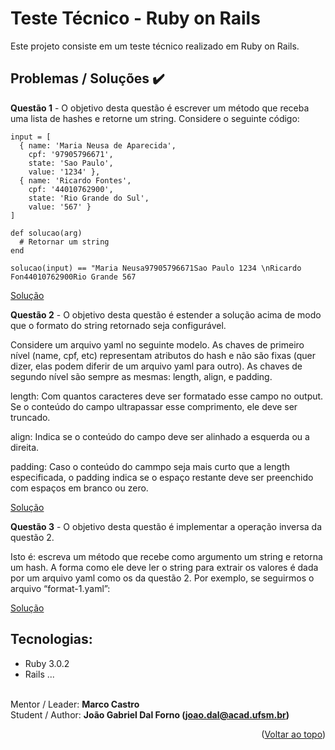# Teste Técnico - Ruby on Rails

Este projeto consiste em um teste técnico realizado em Ruby on Rails. 

## Problemas / Soluções :heavy_check_mark:

**Questão 1** - O objetivo desta questão é escrever um método que receba uma lista de hashes e retorne um string. Considere o seguinte código:
```
input = [
  { name: 'Maria Neusa de Aparecida',
    cpf: '97905796671',
    state: 'Sao Paulo',
    value: '1234' },
  { name: 'Ricardo Fontes',
    cpf: '44010762900',
    state: 'Rio Grande do Sul',
    value: '567' }
]

def solucao(arg)
  # Retornar um string
end

solucao(input) == "Maria Neusa97905796671Sao Paulo 1234 \nRicardo Fon44010762900Rio Grande 567
```

[Solução](https://github.com/joaogdfaero/teste_tecnico_rails_3/issues/2)

**Questão 2** - O objetivo desta questão é estender a solução acima de modo que o formato do string retornado seja configurável.

Considere um arquivo yaml no seguinte modelo. As chaves de primeiro nível (name, cpf, etc) representam atributos do hash e não são fixas (quer dizer, elas podem diferir de um arquivo yaml para outro). As chaves de segundo nível são sempre as mesmas: length, align, e padding.

length: Com quantos caracteres deve ser formatado esse campo no output. Se o conteúdo do campo ultrapassar esse comprimento, ele deve ser truncado.

align: Indica se o conteúdo do campo deve ser alinhado a esquerda ou a direita.

padding: Caso o conteúdo do cammpo seja mais curto que a length especificada, o padding indica se o espaço restante deve ser preenchido com espaços em branco ou zero.

[Solução](https://github.com/joaogdfaero/teste_tecnico_rails_3/issues/3)

**Questão 3** - O objetivo desta questão é implementar a operação inversa da questão 2.

Isto é: escreva um método que recebe como argumento um string e retorna um hash. A forma como ele deve ler o string para extrair os valores é dada por um arquivo yaml como os da questão 2. Por exemplo, se seguirmos o arquivo “format-1.yaml”:

[Solução](https://github.com/joaogdfaero/teste_tecnico_rails_3/issues/4)


## Tecnologias:

* Ruby 3.0.2
* Rails ...


<br>Mentor / Leader: <strong>Marco Castro</strong>
<br>Student / Author: <strong>João Gabriel Dal Forno (joao.dal@acad.ufsm.br)</strong>

<p align="right">(<a href="#readme-top">Voltar ao topo</a>)</p>

